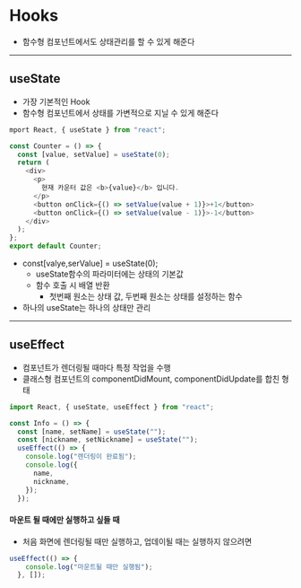 # Hooks
- 함수형 컴포넌트에서도 상태관리를 할 수 있게 해준다   

***

## useState
- 가장 기본적인 Hook
- 함수형 컴포넌트에서 상태를 가변적으로 지닐 수 있게 해준다   

```javascript
mport React, { useState } from "react";

const Counter = () => {
  const [value, setValue] = useState(0);
  return (
    <div>
      <p>
        현재 카운터 값은 <b>{value}</b> 입니다.
      </p>
      <button onClick={() => setValue(value + 1)}>+1</button>
      <button onClick={() => setValue(value - 1)}>-1</button>
    </div>
  );
};
export default Counter;
```

- const\[valye,serValue] = useState(0);
  - useState함수의 파라미터에는 상태의 기본값
  - 함수 호출 시 배열 반환
    - 첫번째 원소는 상태 값, 두번째 원소는 상태를 설정하는 함수
- 하나의 useState는 하나의 상태만 관리   

***

## useEffect
- 컴포넌트가 렌더링될 때마다 특정 작업을 수행
- 클래스형 컴포넌트의 componentDidMount, componentDidUpdate를 합친 형태   

```javascript
import React, { useState, useEffect } from "react";

const Info = () => {
  const [name, setName] = useState("");
  const [nickname, setNickname] = useState("");
  useEffect(() => {
    console.log("렌더링이 완료됨");
    console.log({
      name,
      nickname,
    });
  });
```


#### 마운트 될 때에만 실행하고 싶들 때
- 처음 화면에 렌더링될 때만 실행하고, 업데이될 때는 실행하지 않으려면   

```javascript
useEffect(() => {
    console.log("마운트될 때만 실행됨");
  }, []);
```


